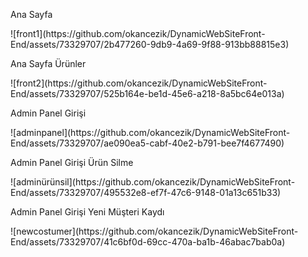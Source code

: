 
<p>Ana Sayfa</p>
<img>![front1](https://github.com/okancezik/DynamicWebSiteFront-End/assets/73329707/2b477260-9db9-4a69-9f88-913bb88815e3)</img>


<p>Ana Sayfa Ürünler</p>
![front2](https://github.com/okancezik/DynamicWebSiteFront-End/assets/73329707/525b164e-be1d-45e6-a218-8a5bc64e013a)

<p>Admin Panel Girişi</p>
![adminpanel](https://github.com/okancezik/DynamicWebSiteFront-End/assets/73329707/ae090ea5-cabf-40e2-b791-bee7f4677490)

<p>Admin Panel Girişi Ürün Silme</p>
![adminürünsil](https://github.com/okancezik/DynamicWebSiteFront-End/assets/73329707/495532e8-ef7f-47c6-9148-01a13c651b33)

<p>Admin Panel Girişi Yeni Müşteri Kaydı</p>
![newcostumer](https://github.com/okancezik/DynamicWebSiteFront-End/assets/73329707/41c6bf0d-69cc-470a-ba1b-46abac7bab0a)
